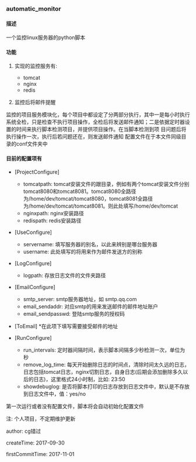 ### automatic_monitor

#### 描述

一个监控linux服务器的python脚本


#### 功能

1. 实现的监控服务有:
    * tomcat
    * nginx
    * redis
	
2. 监控后将邮件提醒

监控的项目服务模块化，每个项目中都设定了分两部分执行，其中一是每小时执行系统全检，只是检查不执行项目操作，全检后将发送邮件通知；二是依据定时器设置的时间来执行脚本检测项目，并提供项目操作。在当脚本检测到项
目问题后将执行操作一次，执行后若问题还在，则发送邮件通知
配置文件在于本文件同级目录的conf文件夹中

#### 目前的配置项有

* [ProjectConfigure]
	* tomcatpath: tomcat安装文件的跟目录，例如有两个tomcat安装文件分别tomcat8080和tomcat8081。tomcat8080全路径为/home/dev/tomcat/tomcat8080，tomcat8081全路径为/home/dev/tomcat/tomcat8081。则此处填写/home/dev/tomcat
	* nginxpath: nginx安装路径
	* redispath: redis安装路径
	
* [UseConfigure]
	* servername: 填写服务器的别名，以此来辨别是哪台服务器
	* username: 此处填写的将用来作为邮件发送方的别称

* [LogConfigure]
	* logpath: 存放日志文件的文件夹路径

* [EmailConfigure]
	* smtp_server: smtp服务器地址，如 smtp.qq.com
	* email_sendaddr: 对应smtp的用来发送邮件的邮件地址账户
	* email_sendpasswd: 登陆smtp服务的授权码
	
* [ToEmail]
	*在此项下填写需要接受邮件的地址
	
* [RunConfigure]
	* run_intervals: 定时器间隔时间，表示脚本间隔多少秒检测一次，单位为秒
	* remove_log_time: 每天开始删除日志的时间点，清除时间太久远的日志，日志包括tomcat日志，nginx切割日志，自身日志(后期会添加删除多久以后的日志)，这里格式24小时制，比如: 23:50
	* showdebuglog: 是否将脚本打印的日志存放到日志文件中，默认是不存放到日志文件中，值：yes/no
	
	
第一次运行或者没有配置文件，脚本将会自动初始化配置文件


注: 个人项目，不定期维护更新


author: cg错过

createTime: 2017-09-30

firstCommitTime: 2017-11-01